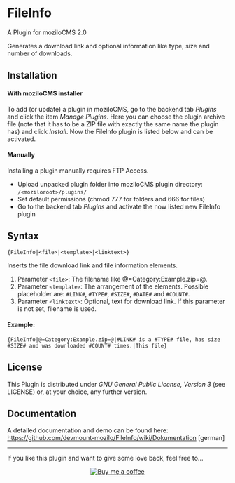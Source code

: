 FileInfo
===========

A Plugin for moziloCMS 2.0

Generates a download link and optional information like type, size and number of downloads.

## Installation
#### With moziloCMS installer
To add (or update) a plugin in moziloCMS, go to the backend tab *Plugins* and click the item *Manage Plugins*. Here you can choose the plugin archive file (note that it has to be a ZIP file with exactly the same name the plugin has) and click *Install*. Now the FileInfo plugin is listed below and can be activated.

#### Manually
Installing a plugin manually requires FTP Access.
- Upload unpacked plugin folder into moziloCMS plugin directory: ```/<moziloroot>/plugins/```
- Set default permissions (chmod 777 for folders and 666 for files)
- Go to the backend tab *Plugins* and activate the now listed new FileInfo plugin

## Syntax
    {FileInfo|<file>|<template>|<linktext>}
Inserts the file download link and file information elements.

1. Parameter ```<file>```: The filename like @=Category:Example.zip=@.
2. Parameter ```<template>```: The arrangement of the elements. Possible placeholder are: ```#LINK#```, ```#TYPE#```, ```#SIZE#```, ```#DATE#``` and ```#COUNT#```.
3. Parameter ```<linktext>```: Optional, text for download link. If this parameter is not set, filename is used.

#### Example:
    {FileInfo|@=Category:Example.zip=@|#LINK# is a #TYPE# file, has size #SIZE# and was downloaded #COUNT# times.|This file}

## License
This Plugin is distributed under *GNU General Public License, Version 3* (see LICENSE) or, at your choice, any further version.

## Documentation
A detailed documentation and demo can be found here:  
https://github.com/devmount-mozilo/FileInfo/wiki/Dokumentation [german]

---

If you like this plugin and want to give some love back, feel free to...

<p align="center">
  <a href="https://www.buymeacoffee.com/devmount" target="_blank">
  <img alt="Buy me a coffee" src="https://user-images.githubusercontent.com/5441654/44213163-60a91100-a16d-11e8-9d5d-7d862cae7b7c.png">
  </a>
</p>
